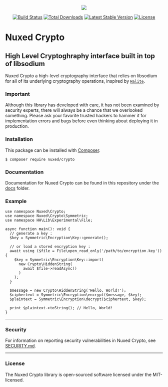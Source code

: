 <p align="center"><img src="https://avatars3.githubusercontent.com/u/45311177?s=200&v=4"></p>

<p align="center">
<a href="https://travis-ci.org/nuxed/crypto"><img src="https://travis-ci.org/nuxed/crypto.svg" alt="Build Status"></a>
<a href="https://packagist.org/packages/nuxed/crypto"><img src="https://poser.pugx.org/nuxed/crypto/d/total.svg" alt="Total Downloads"></a>
<a href="https://packagist.org/packages/nuxed/crypto"><img src="https://poser.pugx.org/nuxed/crypto/v/stable.svg" alt="Latest Stable Version"></a>
<a href="https://packagist.org/packages/nuxed/crypto"><img src="https://poser.pugx.org/nuxed/crypto/license.svg" alt="License"></a>
</p>

# Nuxed Crypto
 
## High Level Cryptoghraphy interface built in top of libsodium

Nuxed Crypto a high-level cryptography interface that relies on libsodium for all of its underlying cryptography operations, inspired by [`Halite`](https://github.com/paragonie/halite).

### Important

Although this library has developed with care, it has not been examined by security experts, there will always be a chance that we overlooked something. Please ask your favorite trusted hackers to hammer it for implementation errors and bugs before even thinking about deploying it in production.

### Installation

This package can be installed with [Composer](https://getcomposer.org).

```console
$ composer require nuxed/crypto
```

### Documentation

Documentation for Nuxed Crypto can be found in this repository under the [docs](docs/README.md) folder.

### Example

```hack
use namespace Nuxed\Crypto;
use namespace Nuxed\Crypto\Symmetric;
use namespace HH\Lib\Experimental\File;

async function main(): void {
  // generate a key :
  $key = Symmetric\Encryption\Key::generate();
  
  // or load a stored encryption key :
  await using ($file = File\open_read_only('/path/to/encryption.key')) {
    $key = Symmetric\Encryption\Key::import(
      new Crypto\HiddenString(
        await $file->readAsync()
      )
    );
  }

  $message = new Crypto\HiddenString('Hello, World!');
  $ciphertext = Symmetric\Encryption\encrypt($message, $key);
  $plaintext = Symmetric\Encryption\decrypt($ciphertext, $key);

  print $plaintext->toString(); // Hello, World!
}
```

---

### Security

For information on reporting security vulnerabilities in Nuxed Crypto, see [SECURITY.md](SECURITY.md).

---

### License

The Nuxed Crypto library is open-sourced software licensed under the MIT-licensed.
